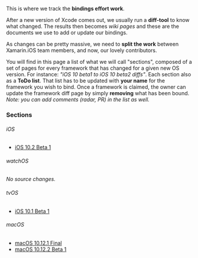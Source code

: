 This is where we track the **bindings effort work**.

After a new version of Xcode comes out, we usually run a **diff-tool** to know what changed. The results then becomes *wiki pages* and these are the documents we use to add or update our bindings.

As changes can be pretty massive, we need to **split the work** between Xamarin.iOS team members, and now, our lovely contributors.

You will find in this page a list of what we will call "sections", composed of a set of pages for every framework that has changed for a given new OS version. For instance: *"iOS 10 beta1 to iOS 10 beta2 diffs"*. Each section also as a **ToDo list**. That list has to be updated with **your name** for the framework you wish to bind. Once a framework is claimed, the owner can update the framework diff page by simply **removing** what has been bound. *Note: you can add comments (radar, PR) in the list as well.*

### Sections

###### iOS
- [iOS 10.2 Beta 1](https://github.com/xamarin/xamarin-macios/wiki/iOS-Beta1)

###### watchOS
_No source changes._

###### tvOS
- [iOS 10.1 Beta 1](https://github.com/xamarin/xamarin-macios/wiki/tvOS-Beta1)

###### macOS
- [macOS 10.12.1 Final](https://github.com/xamarin/xamarin-macios/wiki/macOS-Final)
- [macOS 10.12.2 Beta 1](https://github.com/xamarin/xamarin-macios/wiki/macOS-Beta1)